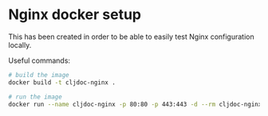 # Nginx docker setup

This has been created in order to be able to easily test Nginx configuration locally.

Useful commands:

```sh
# build the image
docker build -t cljdoc-nginx .

# run the image 
docker run --name cljdoc-nginx -p 80:80 -p 443:443 -d --rm cljdoc-nginx
```


